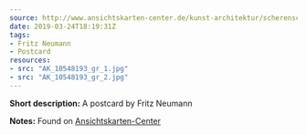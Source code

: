 ```yaml
---
source: http://www.ansichtskarten-center.de/kunst-architektur/scherenschnitte-druck/kuenstlerkarte-scherenschnitt-segelboot-kreuzer-handschnitt-von-fritz-neumann-gute
date: 2019-03-24T18:19:31Z
tags:
- Fritz Neumann
- Postcard
resources:
- src: "AK_10548193_gr_1.jpg"
- src: "AK_10548193_gr_2.jpg"
---
```


**Short description:** A postcard by Fritz Neumann

**Notes:** Found on [Ansichtskarten-Center](http://www.ansichtskarten-center.de/kunst-architektur/scherenschnitte-druck/kuenstlerkarte-scherenschnitt-segelboot-kreuzer-handschnitt-von-fritz-neumann-gute)
